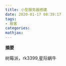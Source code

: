 ```yaml
---
title: 小型服务器搭建
date: 2020-01-17 08:39:17
tags:
- 极客
categories:
mathjax:
---
```

**摘要**
<!--more-->

树莓派，rk3399,星际蜗牛